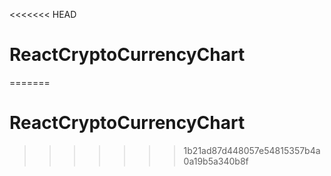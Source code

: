 <<<<<<< HEAD
# ReactCryptoCurrencyChart
=======
# ReactCryptoCurrencyChart
>>>>>>> 1b21ad87d448057e54815357b4a0a19b5a340b8f
